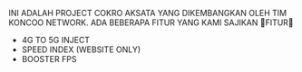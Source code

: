 INI ADALAH PROJECT COKRO AKSATA YANG DIKEMBANGKAN OLEH TIM KONCOO NETWORK. ADA BEBERAPA FITUR YANG KAMI SAJIKAN
🧨FITUR🧨
- 4G TO 5G INJECT
- SPEED INDEX (WEBSITE ONLY)
- BOOSTER FPS
